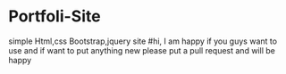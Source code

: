 # Portfoli-Site
simple Html,css Bootstrap,jquery site
#hi,
  I am happy if you guys want to use and if want to put anything new please put a pull request and will be happy
